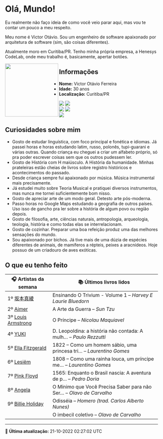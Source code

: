 # Olá, Mundo!

Eu realmente não faço ideia de como você veio parar aqui, mas vou te contar um pouco a meu respeito.

Meu nome é Victor Otávio. Sou um engenheiro de software apaixonado por arquitetura de software (sim, são coisas diferentes).

Atualmente moro em Curitiba/PR. Tenho minha própria empresa, a Henesys CodeLab, onde meu trabalho é, basicamente, apertar botões.

<img align="left" src="https://github.com/vctrtvfrrr/vctrtvfrrr/raw/master/octocat.png" alt="" width="175" />

## Informações

- **Nome:** Victor Otávio Ferreira
- **Idade:** 30 anos
- **Localização:** Curitiba/PR

[![](https://img.shields.io/badge/LinkedIn-victorotavio-blue)](https://www.linkedin.com/in/victorotavio/) [![](https://img.shields.io/badge/Twitter-@vctrtvfrrr-blue)](https://twitter.com/vctrtvfrrr)  
[![](https://img.shields.io/badge/GitHub-vctrtvfrrr-24292e)](https://github.com/vctrtvfrrr) [![](https://img.shields.io/badge/GitLab-vctrtvfrrr-ec5d16)](https://gitlab.com/vctrtvfrrr)  
[![](https://img.shields.io/badge/Email-victor@otavioferreira.com.br-red)](mailto:victor@otavioferreira.com.br)  

## Curiosidades sobre mim

-   Gosto de estudar linguística, com foco principal e fonética e idiomas. Já passei horas e horas estudando latim, russo, polonês, tupi-guarani e várias outras. Quando criança eu cheguei a criar um alfabeto próprio, só pra poder escrever coisas sem que os outros pudessem ler.
-   Gosto de História com H maiúsculo. A História da humanidade. Minhas prateleiras estão cheias de livros sobre registro históricos e acontecimentos do passado.
-   Desde criança sempre fui apaixonado por música. Música instrumental mais precisamente.
-   Já estudei muito sobre Teoria Musical e pratiquei diversos instrumentos, mas nunca me tornei suficientemente bom nisso.
-   Gosto de apreciar arte de um modo geral. Detesto arte pós-moderna.
-   Passo horas no Google Maps estudando a geografia de outros países. Uso isso de gancho pra ler sobre a história de algum povo ou região depois.
-   Gosto de filosofia, arte, ciências naturais, antropologia, arqueologia, teologia, história e como todas elas se interrelacionam.
-   Gosto de cozinhar. Preparar uma boa refeição produz uma das melhores sensações do mundo.
-   Sou apaixonado por bichos. Já tive mais de uma dúzia de espécies diferentes de animais, de mamiferos a répteis, peixes a aracnídeos. Hoje possuo de um criadouro de aves exóticas.


## O que eu tenho feito

|                             🎧 Artistas da semana                             |                      📚 Últimos livros lidos                      |
|-------------------------------------------------------------------------------|-------------------------------------------------------------------|
| 1º [坂本真綾](https://www.last.fm/music/%E5%9D%82%E6%9C%AC%E7%9C%9F%E7%B6%BE) | Ensinando O Trivium - Volume 1	–	_Harvey E Laurie Bluedorn_         |
| 2º [Aimer](https://www.last.fm/music/Aimer)                                   | A Arte da Guerra	–	_Sun Tzu_                                        |
| 3º [Louis Armstrong](https://www.last.fm/music/Louis+Armstrong)               | O Príncipe	–	_Nicolau Maquiavel_                                    |
| 4º [YUKI](https://www.last.fm/music/YUKI)                                     | D. Leopoldina: a história não contada: A mulh…	–	_Paulo Rezzutti_   |
| 5º [Ella Fitzgerald](https://www.last.fm/music/Ella+Fitzgerald)               | 1822 – Como um homem sábio, uma princesa tri…	–	_Laurentino Gomes_  |
| 6º [Lesiëm](https://www.last.fm/music/Lesi%C3%ABm)                            | 1808 – Como uma rainha louca, um príncipe me…	–	_Laurentino Gomes_  |
| 7º [Pink Floyd](https://www.last.fm/music/Pink+Floyd)                         | 1565: Enquanto o Brasil nascia: A aventura de p…	–	_Pedro Doria_    |
| 8º [Angela](https://www.last.fm/music/Angela)                                 | O Mínimo que Você Precisa Saber para não Ser…	–	_Olavo de Carvalho_ |
| 9º [Billie Holiday](https://www.last.fm/music/Billie+Holiday)                 | Odisséia	–	_Homero (trad. Carlos Alberto Nunes)_                    |
|                                                                               | O imbecil coletivo	–	_Olavo de Carvalho_                            |


---

🚀 **Última atualização:** 21-10-2022 02:27:02 UTC